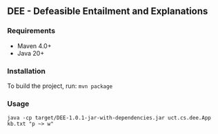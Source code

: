 ## DEE - Defeasible Entailment and Explanations

### Requirements
- Maven 4.0+
- Java 20+

### Installation
To build the project, run:
```mvn package```

### Usage
```java -cp target/DEE-1.0.1-jar-with-dependencies.jar uct.cs.dee.App kb.txt "p ~> w"```